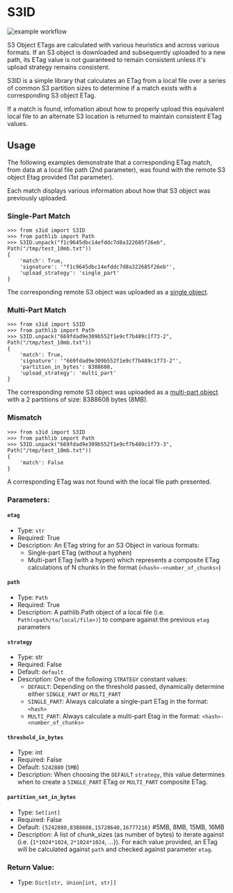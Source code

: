 # S3ID

![example workflow](https://github.com/DataDog/s3id/actions/workflows/python-package.yml/badge.svg)

S3 Object ETags are calculated with various heuristics and across various formats.  If an S3 object is downloaded and subsequently uploaded to a new path, its ETag value is not guaranteed to remain consistent unless it's upload strategy remains consistent.

S3ID is a simple library that calculates an ETag from a local file over a series of common S3 partition sizes to determine if a match exists with a corresponding S3 object ETag.

If a match is found, infomation about how to properly upload this equivalent local file to an alternate S3 location is returned to maintain consistent ETag values.

## Usage

The following examples demonstrate that a corresponding ETag match, from data at a local file path (2nd parameter), was found with the remote S3 object Etag provided (1st parameter).

Each match displays various information about how that S3 object was previously uploaded.

### Single-Part Match
```
>>> from s3id import S3ID
>>> from pathlib import Path
>>> S3ID.unpack("f1c9645dbc14efddc7d8a322685f26eb", Path("/tmp/test_10mb.txt"))
{
	'match': True, 
	'signature': '"f1c9645dbc14efddc7d8a322685f26eb"',
	'upload_strategy': 'single_part'
}
```

The corresponding remote S3 object was uploaded as a [single object](https://boto3.amazonaws.com/v1/documentation/api/latest/reference/services/s3.html#S3.Client.upload_file).

### Multi-Part Match
```
>>> from s3id import S3ID
>>> from pathlib import Path
>>> S3ID.unpack("669fdad9e309b552f1e9cf7b489c1f73-2", Path("/tmp/test_10mb.txt"))
{
	'match': True, 
	'signature': '"669fdad9e309b552f1e9cf7b489c1f73-2"',
	'partition_in_bytes': 8388608,
	'upload_strategy': 'multi_part'
}
```

The corresponding remote S3 object was uploaded as a [multi-part object](https://boto3.amazonaws.com/v1/documentation/api/latest/reference/services/s3.html#S3.Client.create_multipart_upload) with a 2 partitions of size: 8388608 bytes (8MB).

### Mismatch
```
>>> from s3id import S3ID
>>> from pathlib import Path
>>> S3ID.unpack("669fdad9e309b552f1e9cf7b489c1f73-3", Path("/tmp/test_10mb.txt"))
{
	'match': False
}
```

A corresponding ETag was not found with the local file path presented.

### Parameters:

#### `etag`
- Type: `str`
- Required: True
- Description: An ETag string for an S3 Object in various formats:
	- Single-part ETag (without a hyphen)
	- Multi-part ETag (with a hypen) which represents a composite ETag calculations of N chunks in the format (`<hash>-<number_of_chunks>`) 

#### `path`
- Type: `Path`
- Required: True
- Description: A pathlib.Path object of a local file (i.e. `Path(<path/to/local/file>)`) to compare against the previous `etag` parameters

#### `strategy`
- Type: str
- Required: False
- Default: `default`
- Description: One of the following `STRATEGY` constant values:
	- `DEFAULT`: Depending on the threshold passed, dynamically determine either `SINGLE_PART` or `MULTI_PART`
	- `SINGLE_PART`: Always calculate a single-part ETag in the format: `<hash>`
	- `MULTI_PART`: Always calculate a multi-part Etag in the format: `<hash>-<number_of_chunks>`

#### `threshold_in_bytes`
- Type: int
- Required: False
- Default: `5242880` (`5MB`)
- Description: When choosing the `DEFAULT` `strategy`, this value determines when to create a `SINGLE_PART` ETag or `MULTI_PART` composite ETag.

#### `partition_set_in_bytes`
- Type: `Set[int]`
- Required: False
- Default: `{5242880,8388608,15728640,16777216}` #5MB, 8MB, 15MB, 16MB
- Description: A list of chunk_sizes (as number of bytes) to iterate against (i.e. {`1*1024*1024`, `2*1024*1024`, ...}).  For each value provided, an ETag will be calculated against `path` and checked against parameter `etag`.

### Return Value:
- Type: `Dict[str, Union[int, str]]`
